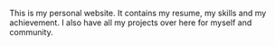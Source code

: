 This is my personal website.
It contains my resume, my skills and my achievement.
I also have all my projects over here for myself and community.
